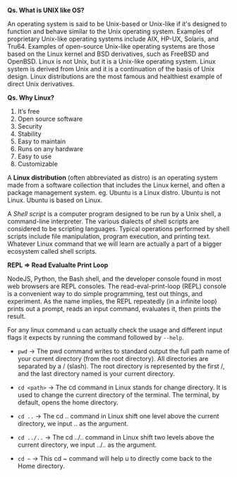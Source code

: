 **Qs. What is UNIX like OS?**

An operating system is said to be Unix-based or Unix-like if it's designed to function and behave similar to the Unix operating system. Examples of proprietary Unix-like operating systems include AIX, HP-UX, Solaris, and Tru64. Examples of open-source Unix-like operating systems are those based on the Linux kernel and BSD derivatives, such as FreeBSD and OpenBSD. Linux is not Unix, but it is a Unix-like operating system. Linux system is derived from Unix and it is a continuation of the basis of Unix design. Linux distributions are the most famous and healthiest example of direct Unix derivatives. 

**Qs. Why Linux?**
1. It’s free
2. Open source software
3. Security
4. Stability
5. Easy to maintain
6. Runs on any hardware
7. Easy to use
8. Customizable
 
A **Linux distribution** (often abbreviated as distro) is an operating system made from a software collection that includes the Linux kernel, and often a package management system. eg. Ubuntu is a Linux distro. Ubuntu is not Linux. Ubuntu is based on Linux.

A *Shell script* is a computer program designed to be run by a Unix shell, a command-line interpreter. The various dialects of shell scripts are considered to be scripting languages. Typical operations performed by shell scripts include file manipulation, program execution, and printing text.
Whatever Linux command that we will learn are actually a part of a bigger ecosystem called shell scripts.

**REPL => Read Evalualte Print Loop**

NodeJS, Python, the Bash shell, and the developer console found in most web browsers are REPL consoles.
The read-eval-print-loop (REPL) console is a convenient way to do simple programming, test out things, and experiment. As the name implies, the REPL repeatedly (in a infinite loop) prints out a prompt, reads an input command, evaluates it, then prints the result.

For any linux command u can actually check the usage and different input flags it expects by running the command followed by `--help`. 

- `pwd` -> The pwd command writes to standard output the full path name of your current directory (from the root directory). All directories are separated by a / (slash). The root directory is represented by the first /, and the last directory named is your current directory.

- `cd <path>` -> The cd command in Linux stands for change directory. It is used to change the current directory of the terminal. The terminal, by default, opens the home directory. 

- `cd ..` -> The cd .. command in Linux shift one level above the current directory, we input .. as the argument.

- `cd ../..` -> The cd ../.. command in Linux shift two levels above the current directory, we input ../.. as the argument.

- `cd ~` -> This cd ~ command will help u to directly come back to the Home directory.
